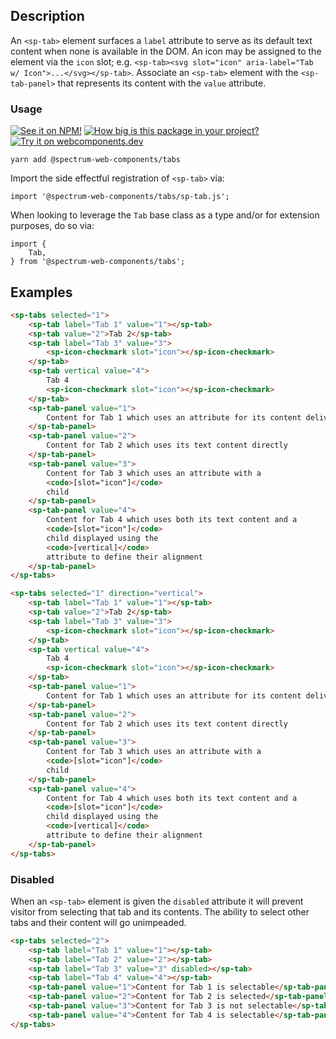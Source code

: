 ## Description

An `<sp-tab>` element surfaces a `label` attribute to serve as its default text content when none is available in the DOM. An icon may be assigned to the element via the `icon` slot; e.g. `<sp-tab><svg slot="icon" aria-label="Tab w/ Icon">...</svg></sp-tab>`. Associate an `<sp-tab>` element with the `<sp-tab-panel>` that represents its content with the `value` attribute.

### Usage

[![See it on NPM!](https://img.shields.io/npm/v/@spectrum-web-components/tabs?style=for-the-badge)](https://www.npmjs.com/package/@spectrum-web-components/tabs)
[![How big is this package in your project?](https://img.shields.io/bundlephobia/minzip/@spectrum-web-components/tabs?style=for-the-badge)](https://bundlephobia.com/result?p=@spectrum-web-components/tabs)
[![Try it on webcomponents.dev](https://img.shields.io/badge/Try%20it%20on-webcomponents.dev-green?style=for-the-badge)](https://webcomponents.dev/edit/collection/fO75441E1Q5ZlI0e9pgq/2JFFTBPXfCZpePD0wk58/src/index.ts)

```
yarn add @spectrum-web-components/tabs
```

Import the side effectful registration of `<sp-tab>` via:

```
import '@spectrum-web-components/tabs/sp-tab.js';
```

When looking to leverage the `Tab` base class as a type and/or for extension purposes, do so via:

```
import {
    Tab,
} from '@spectrum-web-components/tabs';
```

## Examples

```html
<sp-tabs selected="1">
    <sp-tab label="Tab 1" value="1"></sp-tab>
    <sp-tab value="2">Tab 2</sp-tab>
    <sp-tab label="Tab 3" value="3">
        <sp-icon-checkmark slot="icon"></sp-icon-checkmark>
    </sp-tab>
    <sp-tab vertical value="4">
        Tab 4
        <sp-icon-checkmark slot="icon"></sp-icon-checkmark>
    </sp-tab>
    <sp-tab-panel value="1">
        Content for Tab 1 which uses an attribute for its content delivery
    </sp-tab-panel>
    <sp-tab-panel value="2">
        Content for Tab 2 which uses its text content directly
    </sp-tab-panel>
    <sp-tab-panel value="3">
        Content for Tab 3 which uses an attribute with a
        <code>[slot="icon"]</code>
        child
    </sp-tab-panel>
    <sp-tab-panel value="4">
        Content for Tab 4 which uses both its text content and a
        <code>[slot="icon"]</code>
        child displayed using the
        <code>[vertical]</code>
        attribute to define their alignment
    </sp-tab-panel>
</sp-tabs>
```

```html
<sp-tabs selected="1" direction="vertical">
    <sp-tab label="Tab 1" value="1"></sp-tab>
    <sp-tab value="2">Tab 2</sp-tab>
    <sp-tab label="Tab 3" value="3">
        <sp-icon-checkmark slot="icon"></sp-icon-checkmark>
    </sp-tab>
    <sp-tab vertical value="4">
        Tab 4
        <sp-icon-checkmark slot="icon"></sp-icon-checkmark>
    </sp-tab>
    <sp-tab-panel value="1">
        Content for Tab 1 which uses an attribute for its content delivery
    </sp-tab-panel>
    <sp-tab-panel value="2">
        Content for Tab 2 which uses its text content directly
    </sp-tab-panel>
    <sp-tab-panel value="3">
        Content for Tab 3 which uses an attribute with a
        <code>[slot="icon"]</code>
        child
    </sp-tab-panel>
    <sp-tab-panel value="4">
        Content for Tab 4 which uses both its text content and a
        <code>[slot="icon"]</code>
        child displayed using the
        <code>[vertical]</code>
        attribute to define their alignment
    </sp-tab-panel>
</sp-tabs>
```

### Disabled

When an `<sp-tab>` element is given the `disabled` attribute it will prevent visitor from selecting that tab and its contents. The ability to select other tabs and their content will go unimpeaded.

```html
<sp-tabs selected="2">
    <sp-tab label="Tab 1" value="1"></sp-tab>
    <sp-tab label="Tab 2" value="2"></sp-tab>
    <sp-tab label="Tab 3" value="3" disabled></sp-tab>
    <sp-tab label="Tab 4" value="4"></sp-tab>
    <sp-tab-panel value="1">Content for Tab 1 is selectable</sp-tab-panel>
    <sp-tab-panel value="2">Content for Tab 2 is selected</sp-tab-panel>
    <sp-tab-panel value="3">Content for Tab 3 is not selectable</sp-tab-panel>
    <sp-tab-panel value="4">Content for Tab 4 is selectable</sp-tab-panel>
</sp-tabs>
```
